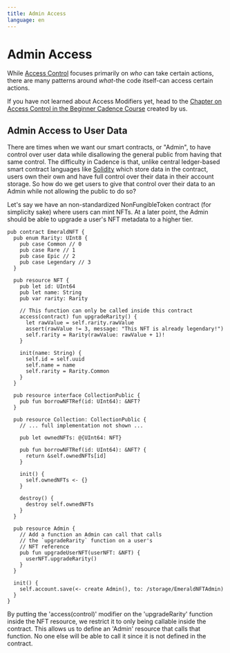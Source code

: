 ```yaml
---
title: Admin Access
language: en
---
```


<script>
  import Notice from '$lib/components/atoms/Notice.svelte'; 
</script>

# Admin Access

While <a href="/access-control">Access Control</a> focuses primarily on *who* can take certain actions, there are many patterns around *what*-the code itself-can access certain actions.

<Notice type="tip">
  If you have not learned about Access Modifiers yet, head to the <a href="https://academy.ecdao.org/en/catalog/courses/beginner-cadence/chapter3/lesson5" target="_blank">Chapter on Access Control in the Beginner Cadence Course</a> created by us.
</Notice>

## Admin Access to User Data

There are times when we want our smart contracts, or "Admin", to have control over user data while disallowing the general public from having that same control. The difficulty in Cadence is that, unlike central ledger-based smart contract languages like <a href="https://soliditylang.org/" target="_blank">Solidity</a> which store data in the contract, users own their own and have full control over their data in their account storage. So how do we get users to give that control over their data to an Admin while not allowing the public to do so?

Let's say we have an non-standardized NonFungibleToken contract (for simplicity sake) where users can mint NFTs. At a later point, the Admin should be able to upgrade a user's NFT metadata to a higher tier.

```cadence
pub contract EmeraldNFT {
  pub enum Rarity: UInt8 {
    pub case Common // 0
    pub case Rare // 1
    pub case Epic // 2
    pub case Legendary // 3
  }

  pub resource NFT {
    pub let id: UInt64
    pub let name: String
    pub var rarity: Rarity

    // This function can only be called inside this contract
    access(contract) fun upgradeRarity() {
      let rawValue = self.rarity.rawValue
      assert(rawValue != 3, message: "This NFT is already legendary!")
      self.rarity = Rarity(rawValue: rawValue + 1)!
    }

    init(name: String) {
      self.id = self.uuid
      self.name = name
      self.rarity = Rarity.Common
    }
  }

  pub resource interface CollectionPublic {
    pub fun borrowNFTRef(id: UInt64): &NFT?
  }

  pub resource Collection: CollectionPublic {
    // ... full implementation not shown ...

    pub let ownedNFTs: @{UInt64: NFT}

    pub fun borrowNFTRef(id: UInt64): &NFT? {
      return &self.ownedNFTs[id]
    }

    init() {
      self.ownedNFTs <- {}
    }

    destroy() {
      destroy self.ownedNFTs
    }
  }

  pub resource Admin {
    // Add a function an Admin can call that calls
    // the `upgradeRarity` function on a user's
    // NFT reference
    pub fun upgradeUserNFT(userNFT: &NFT) {
      userNFT.upgradeRarity()
    }
  }

  init() {
    self.account.save(<- create Admin(), to: /storage/EmeraldNFTAdmin)
  }
}
```

By putting the 'access(control)' modifier on the 'upgradeRarity' function inside the NFT resource, we restrict it to only being callable inside the contract. This allows us to define an 'Admin' resource that calls that function. No one else will be able to call it since it is not defined in the contract.